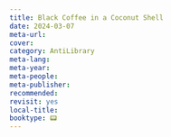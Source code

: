 ```yaml
---
title: Black Coffee in a Coconut Shell
date: 2024-03-07
meta-url: 
cover: 
category: AntiLibrary
meta-lang: 
meta-year: 
meta-people: 
meta-publisher: 
recommended: 
revisit: yes
local-title:
booktype: 📟
---
```

